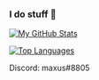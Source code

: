### I do stuff 👀

[![My GitHub Stats](https://github-readme-stats.vercel.app/api?username=maxuss&show_icons=true&theme=nightowl)](https://github.com/Maxuss)

[![Top Languages](https://github-readme-stats.vercel.app/api/top-langs/?username=maxuss&hide=php,css,html,mcfunction,dockerfile,python&theme=nightowl&card_width=500)](https://github.com/Maxuss)

Discord: maxus#8805
